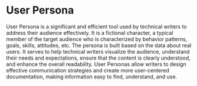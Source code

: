 # User Persona

User Persona is a significant and efficient tool used by technical writers to address their audience effectively. It is a fictional character, a typical member of the target audience who is characterized by behavior patterns, goals, skills, attitudes, etc. The persona is built based on the data about real users. It serves to help technical writers visualize the audience, understand their needs and expectations, ensure that the content is clearly understood, and enhance the overall readability. User Personas allow writers to design effective communication strategies and create more user-centered documentation, making information easy to find, understand, and use.